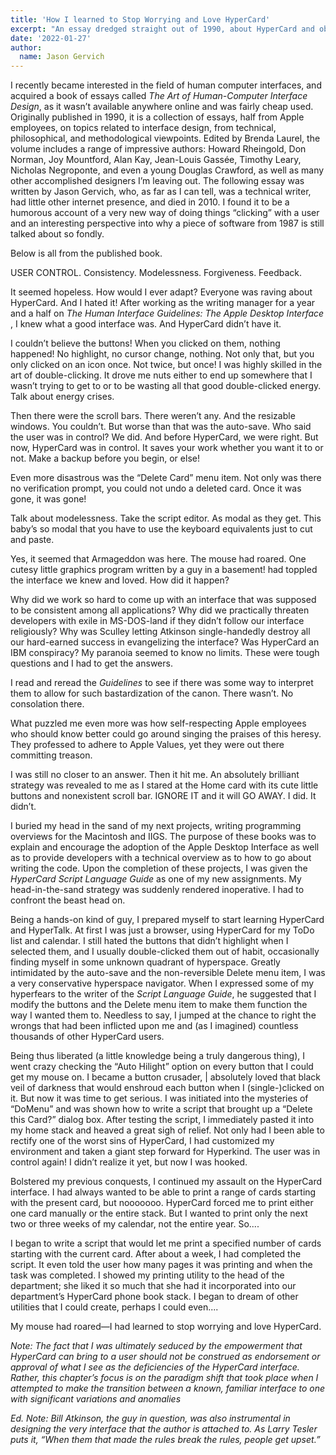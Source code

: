 ```yaml
---
title: 'How I learned to Stop Worrying and Love HyperCard'
excerpt: "An essay dredged straight out of 1990, about HyperCard and obstinacy."
date: '2022-01-27'
author:
  name: Jason Gervich
---
```

I recently became interested in the field of human computer interfaces, and acquired a book of essays called *The Art of Human-Computer Interface Design*, as it wasn’t available anywhere online and was fairly cheap used. Originally published in 1990, it is a collection of essays, half from Apple employees, on topics related to interface design, from technical, philosophical, and methodological viewpoints. Edited by Brenda Laurel, the volume includes a range of impressive authors: Howard Rheingold, Don Norman, Joy Mountford, Alan Kay, Jean-Louis Gassée, Timothy Leary, Nicholas Negroponte, and even a young Douglas Crawford, as well as many other accomplished designers I’m leaving out. The following essay was written by Jason Gervich, who, as far as I can tell, was a technical writer, had little other internet presence, and died in 2010. I found it to be a humorous account of a very new way of doing things “clicking” with a user and an interesting perspective into why a piece of software from 1987 is still talked about so fondly.

Below is all from the published book.

USER CONTROL. Consistency. Modelessness. Forgiveness. Feedback.

It seemed hopeless. How would I ever adapt? Everyone was raving about HyperCard. And I hated it! After working as the writing manager for a year and a half on *The Human Interface Guidelines: The Apple Desktop Interface* , I knew what a good interface was. And HyperCard didn’t have it.

I couldn’t believe the buttons! When you clicked on them, nothing happened! No highlight, no cursor change, nothing. Not only that, but you only clicked on an icon once. Not twice, but once! I was highly skilled in the art of double-clicking. It drove me nuts either to end up somewhere that I wasn’t trying to get to or to be wasting all that good double-clicked energy. Talk about energy crises.

Then there were the scroll bars. There weren’t any. And the resizable windows. You couldn’t. But worse than that was the auto-save. Who said the user was in control? We did. And before HyperCard, we were right. But now, HyperCard was in control. It saves your work whether you want it to or not. Make a backup before you begin, or else!

Even more disastrous was the “Delete Card” menu item. Not only was there no verification prompt, you could not undo a deleted card. Once it was gone, it was gone!

Talk about modelessness. Take the script editor. As modal as they get. This baby’s so modal that you have to use the keyboard equivalents just to cut and paste.

Yes, it seemed that Armageddon was here. The mouse had roared. One cutesy little graphics program written by a guy in a basement! had toppled the interface we knew and loved. How did it happen?

Why did we work so hard to come up with an interface that was supposed to be consistent among all applications? Why did we practically threaten developers with exile in MS-DOS-land if they didn’t follow our interface religiously? Why was Sculley letting Atkinson single-handedly destroy all our hard-earned success in evangelizing the interface? Was HyperCard an IBM conspiracy? My paranoia seemed to know no limits. These were tough questions and I had to get the answers.

I read and reread the *Guidelines* to see if there was some way to interpret them to allow for such bastardization of the canon. There wasn’t. No consolation there.

What puzzled me even more was how self-respecting Apple employees who should know better could go around singing the praises of this heresy. They professed to adhere to Apple Values, yet they were out there committing treason.

I was still no closer to an answer. Then it hit me. An absolutely brilliant strategy was revealed to me as I stared at the Home card with its cute little buttons and nonexistent scroll bar. IGNORE IT and it will GO AWAY. I did. It didn’t.

I buried my head in the sand of my next projects, writing programming overviews for the Macintosh and IIGS. The purpose of these books was to explain and encourage the adoption of the Apple Desktop Interface as well as to provide developers with a technical overview as to how to go about writing the code. Upon the completion of these projects, I was given the *HyperCard Script Language Guide* as one of my new assignments. My head-in-the-sand strategy was suddenly rendered inoperative. I had to confront the beast head on.

Being a hands-on kind of guy, I prepared myself to start learning HyperCard and HyperTalk. At first I was just a browser, using HyperCard for my ToDo list and calendar. I still hated the buttons that didn’t highlight when I selected them, and I usually double-clicked them out of habit, occasionally finding myself in some unknown quadrant of hyperspace. Greatly intimidated by the auto-save and the non-reversible Delete menu item, I was a very conservative hyperspace navigator. When I expressed some of my hyperfears to the writer of the *Script Language Guide*, he suggested that I modify the buttons and the Delete menu item to make them function the way I wanted them to. Needless to say, I jumped at the chance to right the wrongs that had been inflicted upon me and (as I imagined) countless thousands of other HyperCard users.

Being thus liberated (a little knowledge being a truly dangerous thing), I went crazy checking the “Auto Hilight” option on every button that I could get my mouse on. I became a button crusader, | absolutely loved that black veil of darkness that would enshroud each button when I (single-)clicked on it. But now it was time to get serious. I was initiated into the mysteries of “DoMenu” and was shown how to write a script that brought up a “Delete this Card?” dialog box. After testing the script, I immediately pasted it into my home stack and heaved a great sigh of relief. Not only had I been able to rectify one of the worst sins of HyperCard, I had customized my environment and taken a giant step forward for Hyperkind. The user was in control again! I didn’t realize it yet, but now I was hooked.

Bolstered my previous conquests, I continued my assault on the HyperCard interface. I had always wanted to be able to print a range of cards starting with the present card, but nooooooo. HyperCard forced me to print either one card manually or the entire stack. But I wanted to print only the next two or three weeks of my calendar, not the entire year. So....

I began to write a script that would let me print a specified number of cards starting with the current card. After about a week, I had completed the script. It even told the user how many pages it was printing and when the task was completed. I showed my printing utility to the head of the department; she liked it so much that she had it incorporated into our department’s HyperCard phone book stack. I began to dream of other utilities that I could create, perhaps I could even....

My mouse had roared—I had learned to stop worrying and love HyperCard.

*Note: The fact that I was ultimately seduced by the empowerment that HyperCard can bring to a user should not be construed as endorsement or approval of what I see as the deficiencies of the HyperCard interface. Rather, this chapter’s focus is on the paradigm shift that took place when I attempted to make the transition between a known, familiar interface to one with significant variations and anomalies*

*Ed. Note: Bill Atkinson, the guy in question, was also instrumental in designing the very interface that the author is attached to. As Larry Tesler puts it, “When them that made the rules break the rules, people get upset.”*
